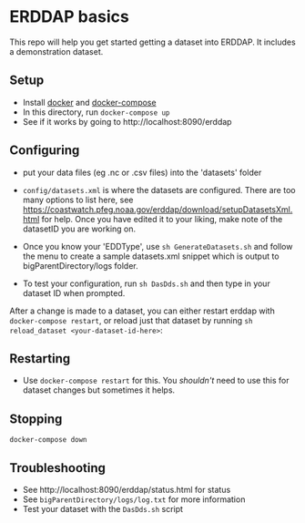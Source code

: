 # ERDDAP basics

This repo will help you get started getting a dataset into ERDDAP. It includes a demonstration dataset.

## Setup

- Install [docker](https://docs.docker.com/install/) and [docker-compose](https://docs.docker.com/compose/install/)
- In this directory, run `docker-compose up`
- See if it works by going to http://localhost:8090/erddap

## Configuring
- put your data files (eg .nc or .csv files) into the 'datasets' folder

- `config/datasets.xml` is where the datasets are configured. There are too many options to list here, see https://coastwatch.pfeg.noaa.gov/erddap/download/setupDatasetsXml.html for help. Once you have edited it to your liking, make note of the datasetID you are working on.

 - Once you know your 'EDDType', use `sh GenerateDatasets.sh` and follow the menu to create a sample datasets.xml snippet which is output to bigParentDirectory/logs folder.
- To test your configuration, run `sh DasDds.sh` and then type in your dataset ID when prompted.

After a change is made to a dataset, you can either restart erddap with
`docker-compose restart`, or reload just that dataset by running
`sh reload_dataset <your-dataset-id-here>`:

## Restarting

- Use `docker-compose restart` for this. You _shouldn't_ need to use this for dataset changes but sometimes it helps.

## Stopping

`docker-compose down`

## Troubleshooting

- See http://localhost:8090/erddap/status.html for status
- See `bigParentDirectory/logs/log.txt` for more information
- Test your dataset with the `DasDds.sh` script
